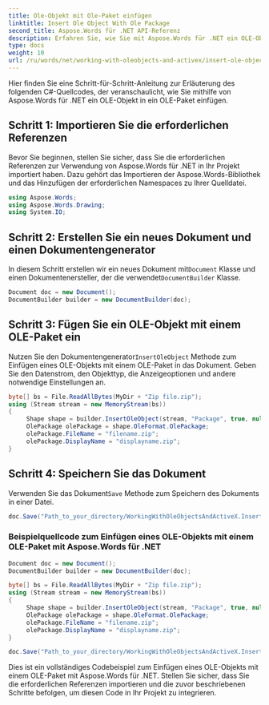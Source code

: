 ```yaml
---
title: Ole-Objekt mit Ole-Paket einfügen
linktitle: Insert Ole Object With Ole Package
second_title: Aspose.Words für .NET API-Referenz
description: Erfahren Sie, wie Sie mit Aspose.Words für .NET ein OLE-Objekt mit einem OLE-Paket in ein Dokument einfügen.
type: docs
weight: 10
url: /ru/words/net/working-with-oleobjects-and-activex/insert-ole-object-with-ole-package/
---
```


Hier finden Sie eine Schritt-für-Schritt-Anleitung zur Erläuterung des folgenden C#-Quellcodes, der veranschaulicht, wie Sie mithilfe von Aspose.Words für .NET ein OLE-Objekt in ein OLE-Paket einfügen.

## Schritt 1: Importieren Sie die erforderlichen Referenzen
Bevor Sie beginnen, stellen Sie sicher, dass Sie die erforderlichen Referenzen zur Verwendung von Aspose.Words für .NET in Ihr Projekt importiert haben. Dazu gehört das Importieren der Aspose.Words-Bibliothek und das Hinzufügen der erforderlichen Namespaces zu Ihrer Quelldatei.

```csharp
using Aspose.Words;
using Aspose.Words.Drawing;
using System.IO;
```

## Schritt 2: Erstellen Sie ein neues Dokument und einen Dokumentengenerator
 In diesem Schritt erstellen wir ein neues Dokument mit`Document` Klasse und einen Dokumentenersteller, der die verwendet`DocumentBuilder` Klasse.

```csharp
Document doc = new Document();
DocumentBuilder builder = new DocumentBuilder(doc);
```

## Schritt 3: Fügen Sie ein OLE-Objekt mit einem OLE-Paket ein
 Nutzen Sie den Dokumentengenerator`InsertOleObject` Methode zum Einfügen eines OLE-Objekts mit einem OLE-Paket in das Dokument. Geben Sie den Datenstrom, den Objekttyp, die Anzeigeoptionen und andere notwendige Einstellungen an.

```csharp
byte[] bs = File.ReadAllBytes(MyDir + "Zip file.zip");
using (Stream stream = new MemoryStream(bs))
{
     Shape shape = builder.InsertOleObject(stream, "Package", true, null);
     OlePackage olePackage = shape.OleFormat.OlePackage;
     olePackage.FileName = "filename.zip";
     olePackage.DisplayName = "displayname.zip";
}
```

## Schritt 4: Speichern Sie das Dokument
 Verwenden Sie das Dokument`Save` Methode zum Speichern des Dokuments in einer Datei.

```csharp
doc.Save("Path_to_your_directory/WorkingWithOleObjectsAndActiveX.InsertOleObjectWithOlePackage.docx");
```

### Beispielquellcode zum Einfügen eines OLE-Objekts mit einem OLE-Paket mit Aspose.Words für .NET

```csharp
Document doc = new Document();
DocumentBuilder builder = new DocumentBuilder(doc);

byte[] bs = File.ReadAllBytes(MyDir + "Zip file.zip");
using (Stream stream = new MemoryStream(bs))
{
     Shape shape = builder.InsertOleObject(stream, "Package", true, null);
     OlePackage olePackage = shape.OleFormat.OlePackage;
     olePackage.FileName = "filename.zip";
     olePackage.DisplayName = "displayname.zip";
}

doc.Save("Path_to_your_directory/WorkingWithOleObjectsAndActiveX.InsertOleObjectWithOlePackage.docx");
```

Dies ist ein vollständiges Codebeispiel zum Einfügen eines OLE-Objekts mit einem OLE-Paket mit Aspose.Words für .NET. Stellen Sie sicher, dass Sie die erforderlichen Referenzen importieren und die zuvor beschriebenen Schritte befolgen, um diesen Code in Ihr Projekt zu integrieren.